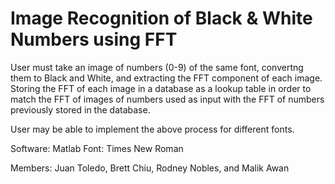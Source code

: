 # Image Recognition of Black & White Numbers using FFT
User must take an image of numbers (0-9) of the same font, convertng them to Black and White, and extracting the FFT component of each image.
Storing the FFT of each image in a database as a lookup table in order to match the FFT of images of numbers used as input with the FFT of numbers previously stored in the database.


User may be able to implement the above process for different fonts.

Software: Matlab
Font: Times New Roman


Members: Juan Toledo, Brett Chiu, Rodney Nobles, and Malik Awan
